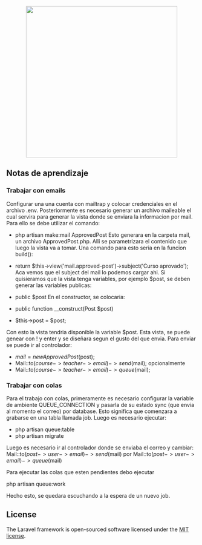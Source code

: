 <p align="center"><img src="https://postimg.cc/G9KtwSjv" width="400"></p>

## Notas de aprendizaje

### Trabajar con emails

Configurar una una cuenta con mailtrap y colocar credenciales en el archivo .env. Posteriormente es necesario generar un archivo maileable el cual servira para generar la vista donde se enviara la informacion por mail. Para ello se debe utilizar el comando:

-   php artisan make:mail ApprovedPost
    Esto generara en la carpeta mail, un archivo ApprovedPost.php. Alli se parametrizara el contenido que luego la vista va a tomar. Una comando para esto seria en la funcion build():
-   return $this->view('mail.approved-post')->subject('Curso aprovado');
    Aca vemos que el subject del mail lo podemos cargar ahi. Si quisieramos que la vista tenga variables, por ejemplo $post, se deben generar las variables publicas:
-   public $post
    En el constructor, se colocaria:

-   public function \_\_construct(Post $post)
-   $this->post = $post;

Con esto la vista tendria disponible la variable $post. Esta vista, se puede genear con ! y enter y se diseñara segun el gusto del que envia. Para enviar se puede ir al controlador:

-   $mail = new ApprovedPost($post);
-   Mail::to($course->teacher->email)->send($mail); opcionalmente
-   Mail::to($course->teacher->email)->queue($mail);

### Trabajar con colas

Para el trabajo con colas, primeramente es necesario configurar la variable de ambiente QUEUE_CONNECTION y pasarla de su estado sync (que envia al momento el correo) por database. Esto significa que comenzara a grabarse en una tabla llamada job. Luego es necesario ejecutar:

-   php artisan queue:table
-   php artisan migrate

Luego es necesario ir al controlador donde se enviaba el correo y cambiar:
Mail::to($post->user->email)->send($mail) por
Mail::to($post->user->email)->queue($mail)

Para ejecutar las colas que esten pendientes debo ejecutar

php artisan queue:work

Hecho esto, se quedara escuchando a la espera de un nuevo job.

## License

The Laravel framework is open-sourced software licensed under the [MIT license](https://opensource.org/licenses/MIT).
